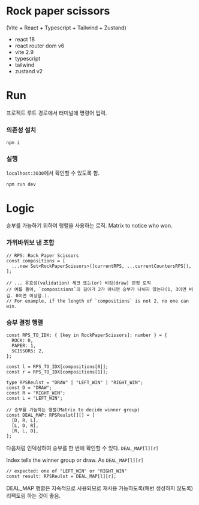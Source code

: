 # Rock paper scissors

(Vite + React + Typescript + Tailwind + Zustand)

- react 18
- react router dom v6
- vite 2.9
- typescript
- tailwind
- zustand v2

# Run

프로젝트 루트 경로에서 터미널에 명령어 입력.

### 의존성 설치

```
npm i
```

### 실행

`localhost:3030`에서 확인할 수 있도록 함.

```
npm run dev
```

# Logic

승부를 가늠하기 위하여 행렬을 사용하는 로직. Matrix to notice who won.

### 가위바위보 낸 조합

```
// RPS: Rock Paper Scissors
const compositions = [
  ...new Set<RockPaperScissors>([currentRPS, ...currentCountersRPS]),
];

// ... 유효성(validation) 체크 또는(or) 비김(draw) 판정 로직
// 예를 들어, `composisions`의 길이가 2가 아니면 승부가 나뉘지 않는다(1, 3이면 비김. 0이면 이상함.).
// For example, if the length of `compositions` is not 2, no one can win.
```

### 승부 결정 행렬

```
const RPS_TO_IDX: { [key in RockPaperScissors]: number } = {
  ROCK: 0,
  PAPER: 1,
  SCISSORS: 2,
};

const l = RPS_TO_IDX[compositions[0]];
const r = RPS_TO_IDX[compositions[1]];

type RPSReulst = "DRAW" | "LEFT_WIN" | "RIGHT_WIN";
const D = "DRAW";
const R = "RIGHT_WIN";
const L = "LEFT_WIN";

// 승부를 가늠하는 행렬(Matrix to decide winner group)
const DEAL_MAP: RPSReulst[][] = [
  [D, R, L],
  [L, D, R],
  [R, L, D],
];
```

다음처럼 인덱싱하여 승부를 한 번에 확인할 수 있다. `DEAL_MAP[l][r]`

Index tells the winner group or draw. As `DEAL_MAP[l][r]`

```
// expected: one of "LEFT_WIN" or "RIGHT_WIN"
const result: RPSReulst = DEAL_MAP[l][r];
```

DEAL_MAP 행렬은 지속적으로 사용되므로 재사용 가능하도록(매번 생성하지 않도록) 리팩토링 하는 것이 좋음.
